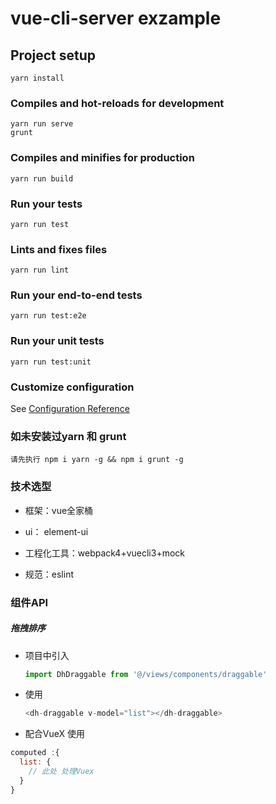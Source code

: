 # vue-cli-server exzample

## Project setup
```
yarn install
```

### Compiles and hot-reloads for development
```
yarn run serve
grunt
```

### Compiles and minifies for production
```
yarn run build
```

### Run your tests
```
yarn run test
```

### Lints and fixes files
```
yarn run lint
```

### Run your end-to-end tests
```
yarn run test:e2e
```

### Run your unit tests
```
yarn run test:unit
```

### Customize configuration
See [Configuration Reference](https://cli.vuejs.org/config/)

### 如未安装过yarn 和 grunt
 ```
 请先执行 npm i yarn -g && npm i grunt -g
 ```
### 技术选型
  + 框架：vue全家桶

  + ui： element-ui

  + 工程化工具：webpack4+vuecli3+mock

  + 规范：eslint

    

### 组件API

#####  拖拽排序

+ 项目中引入

  ```javascript
  import DhDraggable from '@/views/components/draggable'
  ```

  

+ 使用

  ```javascript
  <dh-draggable v-model="list"></dh-draggable>
  ```

  

+ 配合VueX 使用

```javascript
computed :{
  list: {
    // 此处 处理Vuex
  }
}
```
